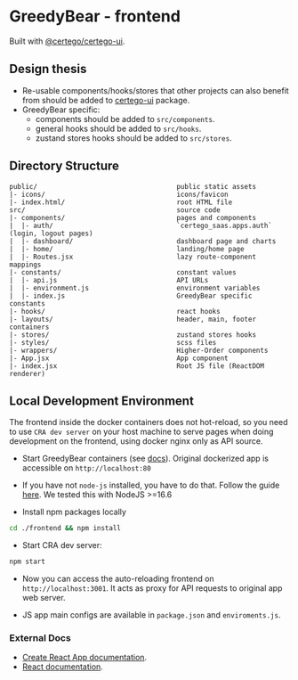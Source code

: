 # GreedyBear - frontend

Built with [@certego/certego-ui](https://github.com/certego/certego-ui).

## Design thesis

- Re-usable components/hooks/stores that other projects can also benefit from should be added to [certego-ui](https://github.com/certego/certego-ui) package.
- GreedyBear specific:
  - components should be added to `src/components`.
  - general hooks should be added to `src/hooks`.
  - zustand stores hooks should be added to `src/stores`.

## Directory Structure

```
public/                                   public static assets
|- icons/                                 icons/favicon
|- index.html/                            root HTML file
src/                                      source code
|- components/                            pages and components
|  |- auth/                               `certego_saas.apps.auth` (login, logout pages)
|  |- dashboard/                          dashboard page and charts
|  |- home/                               landing/home page
|  |- Routes.jsx                          lazy route-component mappings
|- constants/                             constant values
|  |- api.js                              API URLs
|  |- environment.js                      environment variables
|  |- index.js                            GreedyBear specific constants
|- hooks/                                 react hooks
|- layouts/                               header, main, footer containers
|- stores/                                zustand stores hooks
|- styles/                                scss files
|- wrappers/                              Higher-Order components
|- App.jsx                                App component
|- index.jsx                              Root JS file (ReactDOM renderer)
```

## Local Development Environment

The frontend inside the docker containers does not hot-reload, so
you need to use `CRA dev server` on your host machine to serve pages when doing development on the frontend, using docker nginx only as API source.

- Start GreedyBear containers (see [docs](https://greedybear.readthedocs.io/en/latest/Installation.html)). Original dockerized app is accessible on `http://localhost:80`

- If you have not `node-js` installed, you have to do that. Follow the guide [here](https://www.digitalocean.com/community/tutorials/how-to-install-node-js-on-ubuntu-20-04). We tested this with NodeJS >=16.6

- Install npm packages locally

```bash
cd ./frontend && npm install
```

- Start CRA dev server:

```bash
npm start
```

- Now you can access the auto-reloading frontend on `http://localhost:3001`. It acts as proxy for API requests to original app web server.

- JS app main configs are available in `package.json` and `enviroments.js`.

### External Docs

- [Create React App documentation](https://facebook.github.io/create-react-app/docs/getting-started).
- [React documentation](https://reactjs.org/).
